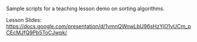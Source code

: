 Sample scripts for a teaching lesson demo on sorting algorithms.

Lesson Slides: https://docs.google.com/presentation/d/1vmnQWowLbU96sHzYiO1vUCm_pCEcMJfQ9Pb5ToCJwpk/
